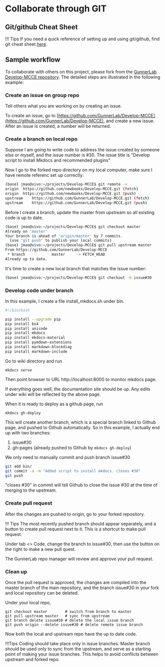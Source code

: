 # Collaborate through GIT

## Git/github Cheat Sheet

!!! Tips
    If you need a quick reference of setting up and using git/github, find git cheat sheet [here](https://github.com/newbooks/Develop-MCCE/raw/master/doc/gitcards.pdf).

## Sample workflow

To collaborate with others on this project, please fork from the [GunnerLab Develop-MCCE repository](https://github.com/GunnerLab/Develop-MCCE). The detailed steps are illustrated in the following example:

### Create an issue on group repo
Tell others what you are working on by creating an issue.

To create an issue, go to [https://github.com/GunnerLab/Develop-MCCE](https://github.com/GunnerLab/Develop-MCCE), and create a new issue. After an issue is created, a number will be returned.

### Create a branch on local repo
Suppose I am going to write code to address the issue created by someone else or myself, and the issue number is #30. The issue title is "Develop script to install Mkdocs and recommended plugins"

Now I go to the forked repo directory on my local computer, make sure I have remote referenc set up correctly:
```bash
(base) jmao@vivo:~/projects/Develop-MCCE$ git remote -v
origin	https://github.com/newbooks/Develop-MCCE.git (fetch)
origin	https://github.com/newbooks/Develop-MCCE.git (push)
upstream	https://github.com/GunnerLab/Develop-MCCE.git (fetch)
upstream	https://github.com/GunnerLab/Develop-MCCE.git (push)
```

Before I create a branch, update the master from upstream so all existing code is up to date.
```bash
(base) jmao@vivo:~/projects/Develop-MCCE$ git checkout master
Already on 'master'
Your branch is ahead of 'origin/master' by 7 commits.
  (use "git push" to publish your local commits)
(base) jmao@vivo:~/projects/Develop-MCCE$ git pull upstream master
From https://github.com/GunnerLab/Develop-MCCE
 * branch            master     -> FETCH_HEAD
Already up to date.
``` 

It's time to create a new local branch that matches the issue number:
```bash
(base) jmao@vivo:~/projects/Develop-MCCE$ git checkout -b issue#30
```

### Develop code under branch
In this example, I create a file install_mkdocs.sh under bin.
``` bash
#!/bin/bash

pip install --upgrade pip
pip install bs4
pip install unicode
pip install mkdocs
pip install mkdocs-material
pip install pymdown-extensions
pip install markdown-blockdiag
pip install markdown-include
```

Go to wiki directory and run
```
mkdocs serve
```
Then point browser to URL http://localhost:8000 to monitor mkdocs page.

If everything goes well, the documentation site should be up. Any edits under wiki will be reflected by the above page.

When it is ready to deploy as a github page, run
```
mkdocs gh-deploy
```

This will create another branch, which is a special branch linked to Github page, and pushed to Github automatically. So in this example, I actually end up with two branches:

   1. issue#30
   2. gh-pages   (already pushed to Github by ```mkdocs gh-deploy```)
  
We only need to manually commit and push branch issue#30
```bash
git add bin/
git commit -a -m "Added script to install mkdocs. closes #30"
git push
```
 
"closes #30" in commit will tell Github to close the issue #30 at the time of merging to the upstream.

### Create pull request 
After the changes are pushed to origin, go to your forked repository.

!!! Tips
    The most recently pushed branch should appear separately, and a button to create pull request next to it. This is a shortcut to make pull request.

Under tab <> Code, change the branch to issue#30, then use the button on the right to make a new pull quest.

The GunnerLab repo manager will review and approve your pull request.

### Clean up
Once the pull request is approved, the changes are compiled into the master branch of the main repository, and the branch issue#30 in your fork and local repository can be deleted.

Under your local repo, 
```
git checkout master        # switch from branch to master
git pull upstream master   # sync from upstream
git branch delete issue#30 # delete the local issue branch
git push origin --delete issue#30 # delete remote issue branch
```

Now both the local and upstream repo have the up to date code.
    
!!!Tips
    Coding should take place only in issue branches. Master branch should be used only to sync from the upstream, and serve as a starting point of making your issue branches. This helps to avoid conflicts between upstream and forked repo. 
